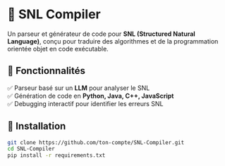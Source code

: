 # 📝 SNL Compiler  
Un parseur et générateur de code pour **SNL (Structured Natural Language)**, conçu pour traduire des algorithmes et de la programmation orientée objet en code exécutable.

## 🚀 Fonctionnalités  
✅ Parseur basé sur un **LLM** pour analyser le SNL  
✅ Génération de code en **Python, Java, C++, JavaScript**  
✅ Debugging interactif pour identifier les erreurs SNL  

## 📖 Installation  
```bash
git clone https://github.com/ton-compte/SNL-Compiler.git  
cd SNL-Compiler  
pip install -r requirements.txt  
